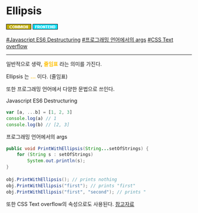 # Ellipsis

![Common](../../2TAT1C/Label_Common.png)
![Frontend](../../2TAT1C/Label_Frontend.png)

<a href="https://developer.mozilla.org/en-US/docs/Web/JavaScript/Reference/Operators/Destructuring_assignment">#Javascript ES6 Destructuring</a>
<a href="https://www.google.com/search?sxsrf=ALeKk03n3asQPz_Xqmx_pE7spOOQMuQsRQ%3A1604562308018&ei=hK2jX7BV6pGvvA-5z7qgAg&q=args+ellipsis&oq=args+ellipsis&gs_lcp=CgZwc3ktYWIQAzIGCAAQBxAeMgYIABAHEB4yBggAEAgQHjIGCAAQCBAeMgYIABAIEB46BAgAEEc6BAgjECc6BwgAEMkDEEM6BAgAEEM6AggAOggIABDJAxCRAjoFCAAQkQI6BAguEEM6AgguOgYIABAKEEM6BAgAEAo6CAgAEMkDEMsBOgUIABDLAToHCAAQChDLAToFCAAQyQM6BggAEBYQHjoICAAQFhAKEB5QpoUBWJKwAWDxsQFoAnAEeACAAaoEiAHUD5IBCTAuNy40LTEuMZgBAKABAaoBB2d3cy13aXrIAQjAAQE&sclient=psy-ab&ved=0ahUKEwiwp46z9OrsAhXqyIsBHbmnDiQQ4dUDCA0&uact=5">#프로그래밍 언어에서의 args</a>
<a href="https://developer.mozilla.org/en-US/docs/Web/CSS/text-overflow">#CSS Text overflow</a>

---

일반적으로 생략, <span style="color:#FFBF00; font-weight:bold;">줄임표</span> 라는 의미를 가진다.

Ellipsis 는 <span style="color:#FFBF00; font-weight:bold;">...</span> 이다. (줄임표)

또한 프로그래밍 언어에서 다양한 문법으로 쓰인다.

Javascript ES6 Destructuring

```js
var [a, ...b] = [1, 2, 3]
console.log(a) // 1
console.log(b) // [2, 3]
```

프로그래밍 언어에서의 args

```java
public void PrintWithEllipsis(String...setOfStrings) {
    for (String s : setOfStrings)
        System.out.println(s);
}

obj.PrintWithEllipsis(); // prints nothing
obj.PrintWithEllipsis("first"); // prints "first"
obj.PrintWithEllipsis("first", "second"); // prints "
```

또한 CSS Text overflow의 속성으로도 사용된다. <a href="https://ko.wikipedia.org/wiki/%EC%A4%84%EC%9E%84%ED%91%9C">참고자료</A>